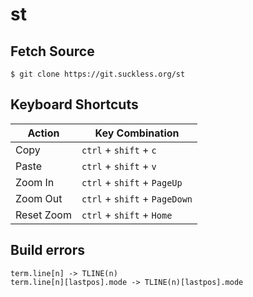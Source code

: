 st
==

## Fetch Source

```
$ git clone https://git.suckless.org/st
```

## Keyboard Shortcuts

Action      | Key Combination
---         | ---
Copy        | `ctrl` + `shift` + `c`
Paste       | `ctrl` + `shift` + `v`
Zoom In     | `ctrl` + `shift` + `PageUp`
Zoom Out    | `ctrl` + `shift` + `PageDown`
Reset Zoom  | `ctrl` + `shift` + `Home`


## Build errors

```
term.line[n] -> TLINE(n)
term.line[n][lastpos].mode -> TLINE(n)[lastpos].mode
```
